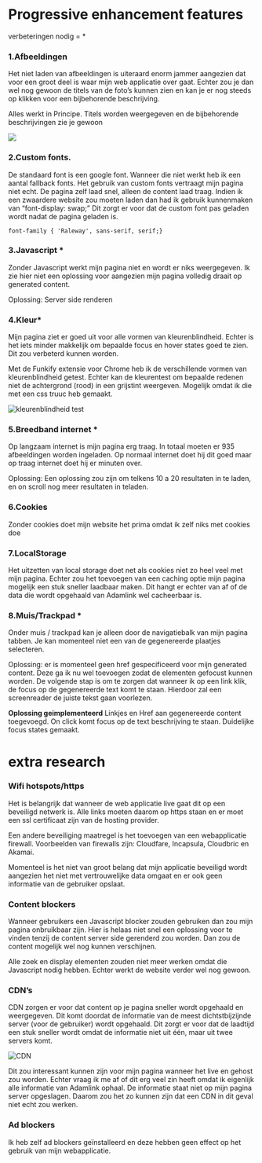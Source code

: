 # Progressive enhancement features

verbeteringen nodig = *

### 1.Afbeeldingen

Het niet laden van afbeeldingen is uiteraard enorm jammer aangezien dat voor een groot deel is waar mijn web applicatie over gaat. Echter zou je dan wel nog gewoon de titels van de foto’s kunnen zien en kan je er nog steeds op klikken voor een bijbehorende beschrijving.

Alles werkt in Principe. Titels worden weergegeven en de bijbehorende beschrijvingen zie je gewoon

![](https://lh3.googleusercontent.com/HpOj6_8mq2zr55eZX1eQGe3WYnZD9eeDxEzp-5OWGAz1tuQ4M7Ur3xM9aCj4bSaa7Vl7BDSxghLwc2cMbzwlvI4UVnfffqzI2RMvLl1DiVAl4p1jqtqEfQJsw9q6Xyxl8MKtXh6kvJlmKXWcYZX-IQ0w-Uj2ZPRnvoAZlStMzjPaJIAO14ES5IWKN2AVgznHrtLVaeA9zd5_YfSdGI1hPoXacEQNbdsRXdhKl9lSowJwFm288FnX2ibzCX5xYZtJSsQh02LQW8_cJJSVXo3Tv5t-AvrEoTIK0S8fWAmpbiLjCut4dtVI8nxy2MLIwetX2mHeRpUfLE4YzNq6jT5VeP_CGTogSI4tlAnAuP9w9ZC56sYVxVQbhnjReBoGOsn-DdaaATPzxk8Uf48CuCKbTEIBOg_KmX13eq-n3tmuiWr1JtscGCl4_VV-V9mRowfrdXXI8sIQ03dTJPAyD9_yL-nIGKb-9ZoTMIvs6fEqq1fPljWZTb_KWw9FyPAl2O-Ebk510vQZ2vnLYhUNw2LRvlFaah6Zz_ie-9ac9IP3lgIQ199Pc_9ROMklcYwfSpledwiD8jg5qwYPCQ0U2zB6VvSBpbtyLU5eR0_hg0s=w525-h290-no)

### 2.Custom fonts.

De standaard font is een google font. Wanneer die niet werkt heb ik een aantal fallback fonts. Het gebruik van custom fonts vertraagt mijn pagina niet echt. De pagina zelf laad snel, alleen de content laad traag. Indien ik een zwaardere website zou moeten laden dan had ik gebruik kunnenmaken van “font-display: swap;” Dit zorgt er voor dat de custom font pas geladen wordt nadat de pagina geladen is. 

	font-family { 'Raleway', sans-serif, serif;}

### 3.Javascript *

Zonder Javascript werkt mijn pagina niet en wordt er niks weergegeven. Ik zie hier niet een
oplossing voor aangezien mijn pagina volledig draait op generated content.

Oplossing: Server side renderen

### 4.Kleur*

Mijn pagina ziet er goed uit voor alle vormen van kleurenblindheid. Echter is het iets minder makkelijk om bepaalde focus en hover states goed te zien. Dit zou verbeterd kunnen worden.

Met de Funkify extensie voor Chrome heb ik de verschillende vormen van kleurenblindheid getest. Echter kan de kleurentest om bepaalde redenen niet de achtergrond (rood) in een grijstint weergeven. Mogelijk omdat ik die met een css truuc heb gemaakt. 

![kleurenblindheid test](https://lh3.googleusercontent.com/7ydn2Ri9hw0j-p5bvji9YZYGRbk0brkboatqStbR_jkyBtIU6bWpN1CMfQ5tddY1YGHdgZRZ-V4_SW7xyzMWkkJfnJuFJPHbf8EUB3OaSUAEeFsgdg6l7ATMKZ68ni8ahb6FdcnxNlJ4xG5StCcvKlnTLwKOiGrL8aMT8kXYukgYEcrBMbaAC8qITkg2ZSxtxgHArVkmQ_pgBRxXdW-y6dzq4C6SLW9Vj9p84mAc6ViV_Bf6ysGlRiUhKpotDX0YYIrxougxt8oD9vHC0wt7XT4o7DJVWvV4ICweHahb5p-ZfekLkijdqmz_8qdFn6CkDSvqW4-0oVFFwaWVYztRPGWucyXBLXCT8z3OcUUea-Ng0Bgy_jHlPazZwmdXgXq0si07134Vlu_VLcgpMAB34s2xZZOrZc43jd4H1Z-8BAJYUSmqZ8ilYhoZYQ3HuHgRqav8B8C0K3VGkxm3irXC5UZ7S0SLiDFRa8S1VZmsxYg93zaON7dqAfkiFnMTFQXJnAYaPgsIR7J7FoDyKgSY6fBjrbmSxaC_wTei4PJX2o66AIV58xpulYR_tFaY19xD3tVZMybTsZa3dhi4vWdNhNY9-rsA8AHUFE5pPno=w656-h270-no)


### 5.Breedband internet *

Op langzaam internet is mijn pagina erg traag. In totaal moeten er 935 afbeeldingen worden
ingeladen. Op normaal internet doet hij dit goed maar op traag internet doet hij er minuten over.

Oplossing: Een oplossing zou zijn om telkens 10 a 20 resultaten in te laden, en on scroll nog meer resultaten in teladen.

### 6.Cookies

Zonder cookies doet mijn website het prima omdat ik zelf niks met cookies doe

### 7.LocalStorage

Het uitzetten van local storage doet net als cookies niet zo heel veel met mijn pagina. Echter zou het toevoegen van een caching optie mijn pagina mogelijk een stuk sneller laadbaar maken. Dit hangt er echter van af of de data die wordt opgehaald van Adamlink wel cacheerbaar is. 

### 8.Muis/Trackpad *

Onder muis / trackpad kan je alleen door de navigatiebalk van mijn pagina tabben. Je kan
momenteel niet een van de gegenereerde plaatjes selecteren. 

Oplossing: er is momenteel geen href gespecificeerd voor mijn generated content. Deze ga ik nu wel toevoegen zodat de elementen gefocust kunnen worden. De volgende stap is om te zorgen dat wanneer ik op een link klik, de focus op de gegenereerde text komt te staan. Hierdoor zal een screenreader de juiste tekst gaan voorlezen.

**Oplossing geimplementeerd**
Linkjes en Href aan gegenereerde content toegevoegd. On click komt focus op de text 
beschrijving te staan. Duidelijke focus states gemaakt. 


# extra research

### Wifi hotspots/https
Het is belangrijk dat wanneer de web applicatie live gaat dit op een beveiligd netwerk is. Alle links moeten daarom op https staan en er moet een ssl certificaat zijn van de hosting provider.

Een andere beveiliging maatregel is het toevoegen van een webapplicatie firewall. Voorbeelden van firewalls zijn: Cloudfare, Incapsula, Cloudbric en Akamai.

Momenteel is het niet van groot belang dat mijn applicatie beveiligd wordt aangezien het niet met vertrouwelijke data omgaat en er ook geen informatie van de gebruiker opslaat. 

### Content blockers
Wanneer gebruikers een Javascript blocker zouden gebruiken dan zou mijn pagina onbruikbaar zijn. Hier is helaas niet snel een oplossing voor te vinden tenzij de content server side gerenderd zou worden. Dan zou de content mogelijk wel nog kunnen verschijnen. 

Alle zoek en display elementen zouden niet meer werken omdat die Javascript nodig hebben. Echter 
werkt de website verder wel nog gewoon.

### CDN’s
CDN zorgen er voor dat content op je pagina sneller wordt opgehaald en weergegeven. Dit komt doordat de informatie van de meest dichtstbijzijnde server (voor de gebruiker) wordt opgehaald. Dit zorgt er voor dat de laadtijd een stuk sneller wordt omdat de informatie niet uit één, maar uit twee servers komt. 

![CDN](https://seohackercdn-seohacker.netdna-ssl.com/wp-content/uploads/2013/08/advantages-self-hosted-cdn.jpg?x68951)

Dit zou interessant kunnen zijn voor mijn pagina wanneer het live en gehost zou worden. Echter vraag ik me af of dit erg veel zin heeft omdat ik eigenlijk alle informatie van Adamlink ophaal. De informatie staat niet op mijn pagina server opgeslagen. Daarom zou het zo kunnen zijn dat een CDN in dit geval niet echt zou werken.

### Ad blockers

Ik heb zelf ad blockers geïnstalleerd en deze hebben geen effect op het gebruik van mijn
webapplicatie.